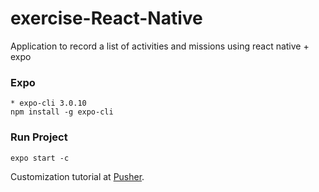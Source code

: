 # exercise-React-Native
Application to record a list of activities and missions using react native + expo

### Expo
```
* expo-cli 3.0.10
npm install -g expo-cli
``` 

### Run Project
```
expo start -c
````

Customization tutorial at [Pusher](https://pusher.com).

